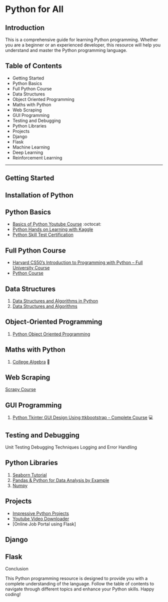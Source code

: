 
# Python for All

## Introduction

This is a comprehensive guide for learning Python programming. Whether you are a beginner or an experienced developer, this resource will help you understand and master the Python programming language.


## Table of Contents

- Getting Started
- Python Basics
- Full Python Course
- Data Structures
- Object Oriented Programming
- Maths with Python
- Web Scraping
- GUI Programming
- Testing and Debugging
- Python Libraries
- Projects
- Django
- Flask
- Machine Learning
- Deep Learning
- Reinforcement Learning

--------

## Getting Started

## Installation of Python


## Python Basics

- [Basics of Python Youtube Course](https://youtu.be/eWRfhZUzrAc) :octocat:
- [Python Hands on Learning with Kaggle](https://www.kaggle.com/code/colinmorris/hello-python)
- [Python Skill Test Certification](https://www.hackerrank.com/skills-verification/python_basic)

## Full Python Course

- [Harvard CS50’s Introduction to Programming with Python – Full University Course](https://youtu.be/nLRL_NcnK-4)
- [Python Course](https://www.youtube.com/playlist?list=PLsyeobzWxl7poL9JTVyndKe62ieoN-MZ3)

## Data Structures 

1. [Data Structures and Algorithms in Python](https://youtu.be/pkYVOmU3MgA)
2. [Data Structures and Algorithms](https://www.youtube.com/playlist?list=PLrk5tgtnMN6TYBW0-U4YhIRyYEVpqVEnJ)


## Object-Oriented Programming 
1. [Python Object Oriented Programming](https://youtu.be/Ej_02ICOIgs)

## Maths with Python 

1. [College Algebra](https://youtu.be/i7vOAcUo5iA) :1234:


## Web Scraping

[Scrapy Course ](https://youtu.be/mBoX_JCKZTE)

## GUI Programming 

1. [Python Tkinter GUI Design Using ttkbootstrap - Complete Course](https://youtu.be/0tM-l_ZsxjU) :computer:

## Testing and Debugging 

Unit Testing
Debugging Techniques
Logging and Error Handling

## Python Libraries

1. [Seaborn Tutorial ](https://youtu.be/6GUZXDef2U0)
2. [Pandas & Python for Data Analysis by Example ](https://youtu.be/gtjxAH8uaP0)
3. [Numpy](https://youtu.be/GPVsHOlRBBI)

## Projects
- [Impressive Python Projects](https://youtu.be/v68woFABJ5U)
- [Youtube Video Downloader](https://open.substack.com/pub/coderpreneur/p/youtube-video-downloader-using-python?r=1toe9l&utm_campaign=post&utm_medium=web)
- [Online Job Portal using Flask]

## Django

## Flask

Conclusion

This Python programming resource is designed to provide you with a complete understanding of the language. Follow the table of contents to navigate through different topics and enhance your Python skills. Happy coding!
